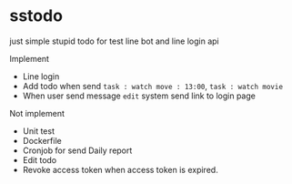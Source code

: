# sstodo
just simple stupid todo for test line bot and line login api



Implement
- Line login
- Add todo when send `task : watch move : 13:00`, `task : watch movie`
- When user send message `edit` system send link to login page


Not implement
- Unit test
- Dockerfile
- Cronjob for send Daily report
- Edit todo
- Revoke access token when access token is expired.
